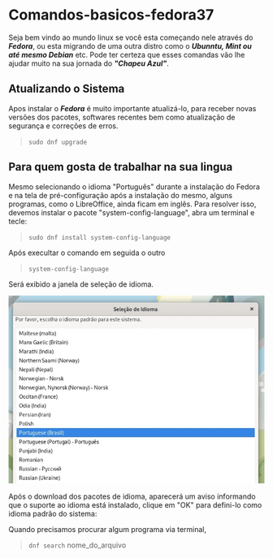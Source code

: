 # Comandos-basicos-fedora37
Seja bem vindo ao mundo linux se você esta começando nele através do **_Fedora_**, ou esta migrando de uma outra distro como o **_Ubunntu, Mint ou até mesmo Debian_** etc. Pode ter certeza que esses comandas vão lhe ajudar muito na sua jornada do **_"Chapeu Azul"_**.

## Atualizando o Sistema
Apos instalar o **_Fedora_** é muito importante atualizá-lo, para receber novas versões dos pacotes, softwares recentes bem como atualização de segurança e correções de erros.

> ```sudo dnf upgrade```

## Para quem gosta de trabalhar na sua lingua

Mesmo selecionando o idioma "Português" durante a instalação do Fedora e na tela de pré-configuração após a instalação do mesmo, alguns programas, como o LibreOffice, ainda ficam em inglês. Para resolver isso, devemos instalar o pacote "system-config-language", abra um terminal e tecle:


> ```sudo dnf install system-config-language```

Após execultar o comando em seguida o outro

>```system-config-language```

Será exibido a janela de seleção de idioma.

![Imagem](/assets/imagens/idioma1.png)

Após o download dos pacotes de idioma, aparecerá um aviso informando que o suporte ao idioma está instalado, clique em "OK" para defini-lo como idioma padrão do sistema:

Quando precisamos procurar algum programa via terminal,
>``dnf search`` nome_do_arquivo